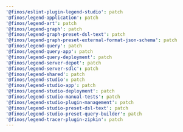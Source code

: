 ```yaml
---
'@finos/eslint-plugin-legend-studio': patch
'@finos/legend-application': patch
'@finos/legend-art': patch
'@finos/legend-graph': patch
'@finos/legend-graph-preset-dsl-text': patch
'@finos/legend-graph-preset-external-format-json-schema': patch
'@finos/legend-query': patch
'@finos/legend-query-app': patch
'@finos/legend-query-deployment': patch
'@finos/legend-server-depot': patch
'@finos/legend-server-sdlc': patch
'@finos/legend-shared': patch
'@finos/legend-studio': patch
'@finos/legend-studio-app': patch
'@finos/legend-studio-deployment': patch
'@finos/legend-studio-manual-tests': patch
'@finos/legend-studio-plugin-management': patch
'@finos/legend-studio-preset-dsl-text': patch
'@finos/legend-studio-preset-query-builder': patch
'@finos/legend-tracer-plugin-zipkin': patch
---
```

